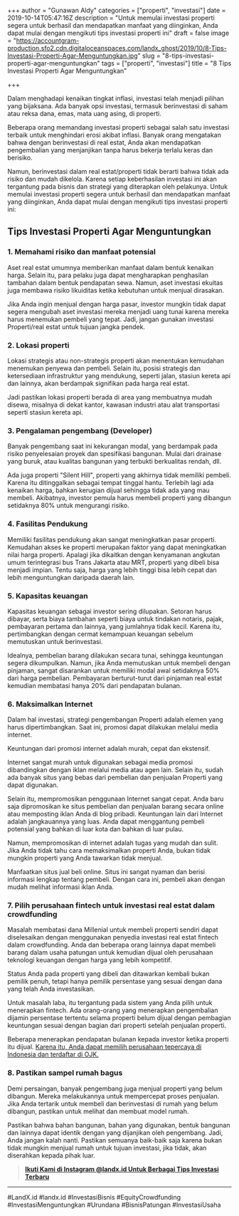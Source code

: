 +++
author = "Gunawan Aldy"
categories = ["properti", "investasi"]
date = 2019-10-14T05:47:16Z
description = "Untuk memulai investasi properti segera untuk berhasil dan mendapatkan manfaat yang diinginkan, Anda dapat mulai dengan mengikuti tips investasi properti ini"
draft = false
image = "https://accountgram-production.sfo2.cdn.digitaloceanspaces.com/landx_ghost/2019/10/8-Tips-Investasi-Properti-Agar-Menguntungkan.jpg"
slug = "8-tips-investasi-properti-agar-menguntungkan"
tags = ["properti", "investasi"]
title = "8 Tips Investasi Properti Agar Menguntungkan"

+++


Dalam menghadapi kenaikan tingkat inflasi, investasi telah menjadi pilihan yang bijaksana. Ada banyak opsi investasi, termasuk berinvestasi di saham atau reksa dana, emas, mata uang asing, di properti.

Beberapa orang memandang investasi properti sebagai salah satu investasi terbaik untuk menghindari erosi akibat inflasi. Banyak orang mengatakan bahwa dengan berinvestasi di real estat, Anda akan mendapatkan pengembalian yang menjanjikan tanpa harus bekerja terlalu keras dan berisiko.

Namun, berinvestasi dalam real estat/properti tidak berarti bahwa tidak ada risiko dan mudah dikelola. Karena setiap keberhasilan investasi ini akan tergantung pada bisnis dan strategi yang diterapkan oleh pelakunya. Untuk memulai investasi properti segera untuk berhasil dan mendapatkan manfaat yang diinginkan, Anda dapat mulai dengan mengikuti tips investasi properti ini:

## Tips Investasi Properti Agar Menguntungkan

### 1. Memahami risiko dan manfaat potensial

Aset real estat umumnya memberikan manfaat dalam bentuk kenaikan harga. Selain itu, para pelaku juga dapat mengharapkan penghasilan tambahan dalam bentuk pendapatan sewa. Namun, aset investasi ekuitas juga membawa risiko likuiditas ketika kebutuhan untuk menjual dirasakan.

Jika Anda ingin menjual dengan harga pasar, investor mungkin tidak dapat segera mengubah aset investasi mereka menjadi uang tunai karena mereka harus menemukan pembeli yang tepat. Jadi, jangan gunakan investasi Properti/real estat untuk tujuan jangka pendek.

### 2. Lokasi properti

Lokasi strategis atau non-strategis properti akan menentukan kemudahan menemukan penyewa dan pembeli. Selain itu, posisi strategis dan ketersediaan infrastruktur yang mendukung, seperti jalan, stasiun kereta api dan lainnya, akan berdampak signifikan pada harga real estat.

Jadi pastikan lokasi properti berada di area yang membuatnya mudah disewa, misalnya di dekat kantor, kawasan industri atau alat transportasi seperti stasiun kereta api.

### 3. Pengalaman pengembang (Developer)

Banyak pengembang saat ini kekurangan modal, yang berdampak pada risiko penyelesaian proyek dan spesifikasi bangunan. Mulai dari drainase yang buruk, atau kualitas bangunan yang terbukti berkualitas rendah, dll.

Ada juga properti "Silent Hill", properti yang akhirnya tidak memiliki pembeli. Karena itu ditinggalkan sebagai tempat tinggal hantu. Terlebih lagi ada kenaikan harga, bahkan kerugian dijual sehingga tidak ada yang mau membeli. Akibatnya, investor pemula harus membeli properti yang dibangun setidaknya 80% untuk mengurangi risiko.

### 4. Fasilitas Pendukung

Memiliki fasilitas pendukung akan sangat meningkatkan pasar properti. Kemudahan akses ke properti merupakan faktor yang dapat meningkatkan nilai harga properti. Apalagi jika dikaitkan dengan kenyamanan angkutan umum terintegrasi bus Trans Jakarta atau MRT, properti yang dibeli bisa menjadi impian. Tentu saja, harga yang lebih tinggi bisa lebih cepat dan lebih menguntungkan daripada daerah lain.

### 5. Kapasitas keuangan

Kapasitas keuangan sebagai investor sering dilupakan. Setoran harus dibayar, serta biaya tambahan seperti biaya untuk tindakan notaris, pajak, pembayaran pertama dan lainnya, yang jumlahnya tidak kecil. Karena itu, pertimbangkan dengan cermat kemampuan keuangan sebelum memutuskan untuk berinvestasi.

Idealnya, pembelian barang dilakukan secara tunai, sehingga keuntungan segera dikumpulkan. Namun, jika Anda memutuskan untuk membeli dengan pinjaman, sangat disarankan untuk memiliki modal awal setidaknya 50% dari harga pembelian. Pembayaran berturut-turut dari pinjaman real estat kemudian membatasi hanya 20% dari pendapatan bulanan.

### 6. Maksimalkan Internet

Dalam hal investasi, strategi pengembangan Properti adalah elemen yang harus dipertimbangkan. Saat ini, promosi dapat dilakukan melalui media internet.

Keuntungan dari promosi internet adalah murah, cepat dan ekstensif.

Internet sangat murah untuk digunakan sebagai media promosi dibandingkan dengan iklan melalui media atau agen lain. Selain itu, sudah ada banyak situs yang bebas dari pembelian dan penjualan Properti yang dapat digunakan.

Selain itu, mempromosikan penggunaan Internet sangat cepat. Anda baru saja dipromosikan ke situs pembelian dan penjualan barang secara online atau memposting iklan Anda di blog pribadi. Keuntungan lain dari Internet adalah jangkauannya yang luas. Anda dapat menggantung pembeli potensial yang bahkan di luar kota dan bahkan di luar pulau.

Namun, mempromosikan di internet adalah tugas yang mudah dan sulit. Jika Anda tidak tahu cara memaksimalkan properti Anda, bukan tidak mungkin properti yang Anda tawarkan tidak menjual.

Manfaatkan situs jual beli online. Situs ini sangat nyaman dan berisi informasi lengkap tentang pembeli. Dengan cara ini, pembeli akan dengan mudah melihat informasi iklan Anda.

### 7. Pilih perusahaan fintech untuk investasi real estat dalam crowdfunding

Masalah membatasi dana Millenial untuk membeli properti sendiri dapat diselesaikan dengan menggunakan penyedia investasi real estat fintech dalam crowdfunding. Anda dan beberapa orang lainnya dapat membeli barang dalam usaha patungan untuk kemudian dijual oleh perusahaan teknologi keuangan dengan harga yang lebih kompetitif.

Status Anda pada properti yang dibeli dan ditawarkan kembali bukan pemilik penuh, tetapi hanya pemilik persentase yang sesuai dengan dana yang telah Anda investasikan.

Untuk masalah laba, itu tergantung pada sistem yang Anda pilih untuk menerapkan fintech. Ada orang-orang yang menerapkan pengembalian dijamin persentase tertentu selama properti belum dijual dengan pembagian keuntungan sesuai dengan bagian dari properti setelah penjualan properti.

Beberapa menerapkan pendapatan bulanan kepada investor ketika properti itu dijual. [Karena itu, Anda dapat memilih perusahaan tepercaya di Indonesia dan terdaftar di OJK.](https://landx.id/)

### 8. Pastikan sampel rumah bagus

Demi persaingan, banyak pengembang juga menjual properti yang belum dibangun. Mereka melakukannya untuk mempercepat proses penjualan. Jika Anda tertarik untuk membeli dan berinvestasi di rumah yang belum dibangun, pastikan untuk melihat dan membuat model rumah.

Pastikan bahwa bahan bangunan, bahan yang digunakan, bentuk bangunan dan lainnya dapat identik dengan yang dijanjikan oleh pengembang. Jadi, Anda jangan kalah nanti. Pastikan semuanya baik-baik saja karena bukan tidak mungkin menjual rumah untuk tujuan investasi, jika tidak, akan diserahkan kepada pihak luar.

> [**Ikuti Kami di Instagram @landx.id Untuk Berbagai Tips Investasi Terbaru**](https://www.instagram.com/landx.id/?utm_medium=copy_link)

---

#LandX.id	#landx.id	#InvestasiBisnis	#EquityCrowdfunding	#InvestasiMenguntungkan	#Urundana	#BisnisPatungan	#InvestasiUsaha


